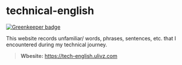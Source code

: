 # technical-english

[![Greenkeeper badge](https://badges.greenkeeper.io/ulivz/technical-english.svg)](https://greenkeeper.io/)

This website records unfamiliar/ words, phrases, sentences, etc. that I encountered during my technical journey.

> **Wbesite:** https://tech-english.ulivz.com

